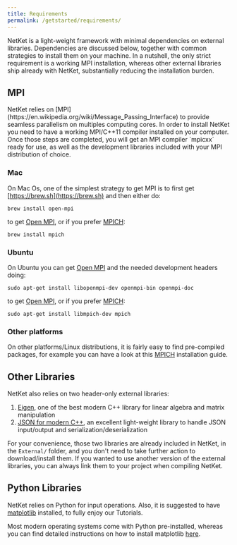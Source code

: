```yaml
---
title: Requirements
permalink: /getstarted/requirements/
---
```


NetKet is a light-weight framework with minimal dependencies on external libraries.
Dependencies are discussed below, together with common strategies to install them on your machine.
In a nutshell, the only strict requirement is a working MPI installation, whereas other external libraries
ship already with NetKet, substantially reducing the installation burden.

<h2 class="bg-primary">MPI</h2>
NetKet relies on [MPI](https://en.wikipedia.org/wiki/Message_Passing_Interface) to provide seamless parallelism on multiples computing cores.
In order to install NetKet you need to have a working MPI/C++11 compiler installed on your computer.
Once those steps are completed, you will get an MPI compiler `mpicxx` ready for use, as well as the development libraries included with your MPI distribution of choice.

### Mac

On Mac Os, one of the simplest strategy to get MPI is to first get [https://brew.sh](https://brew.sh) and then either do:

```shell
brew install open-mpi
```
to get [Open MPI](https://www.open-mpi.org), or if you prefer [MPICH](https://www.mpich.org):

```shell
brew install mpich
```

### Ubuntu

On Ubuntu you can get [Open MPI](https://www.open-mpi.org) and the needed development headers doing:

```shell
sudo apt-get install libopenmpi-dev openmpi-bin openmpi-doc
```

to get [Open MPI](https://www.open-mpi.org), or if you prefer [MPICH](https://www.mpich.org):

```shell
sudo apt-get install libmpich-dev mpich
```
### Other platforms
On other platforms/Linux distributions, it is fairly easy to find pre-compiled packages, for example you can have a look at this [MPICH](http://www.mpich.org/downloads/)
installation guide.

<h2 class="bg-primary">Other Libraries</h2>
NetKet also relies on two header-only external libraries:

1. [Eigen](eigen.tuxfamily.org/), one of the best modern C++ library for linear algebra and matrix manipulation
2. [JSON for modern C++](https://github.com/nlohmann/json), an excellent light-weight library to handle JSON input/output and serialization/deserialization

For your convenience, those two libraries are already included in NetKet, in the `External/` folder, and you don't need to take further action to download/install them.
If you wanted to use another version of the external libraries, you can always link them to your project when compiling NetKet.  


<h2 class="bg-primary">Python Libraries</h2>

NetKet relies on Python for input operations. Also, it is suggested to have [matplotlib](https://matplotlib.org) installed, to fully enjoy our Tutorials.

Most modern operating systems come with Python pre-installed, whereas you can find detailed instructions on how to install matplotlib [here](https://matplotlib.org/users/installing.html).
